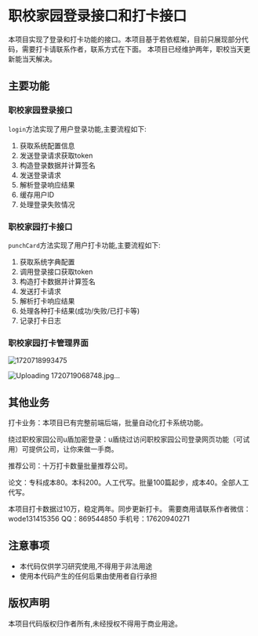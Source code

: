 # 职校家园登录接口和打卡接口

本项目实现了登录和打卡功能的接口。本项目基于若依框架，目前只展现部分代码，需要打卡请联系作者，联系方式在下面。
本项目已经维护两年，职校当天更新能当天解决。

## 主要功能

### 职校家园登录接口

`login`方法实现了用户登录功能,主要流程如下:

1. 获取系统配置信息
2. 发送登录请求获取token 
3. 构造登录数据并计算签名
4. 发送登录请求
5. 解析登录响应结果
6. 缓存用户ID
7. 处理登录失败情况

### 职校家园打卡接口  

`punchCard`方法实现了用户打卡功能,主要流程如下:

1. 获取系统字典配置
2. 调用登录接口获取token
3. 构造打卡数据并计算签名  
4. 发送打卡请求
5. 解析打卡响应结果
6. 处理各种打卡结果(成功/失败/已打卡等)
7. 记录打卡日志

### 职校家园打卡管理界面 
![1720718993475](https://github.com/HEshaobo23/-/assets/135514643/9ccf5447-37c3-4f92-8a36-cfd07b665d8f)

![Uploading 1720719068748.jpg…]()




## 其他业务
打卡业务：本项目已有完整前端后端，批量自动化打卡系统功能。

绕过职校家园公司u盾加密登录：u盾绕过访问职校家园公司登录网页功能（可试用）可提供公司，让你来做一手商。

推荐公司：十万打卡数量批量推荐公司。

论文：专科成本80。本科200。人工代写。批量100篇起步，成本40。全部人工代写。

本项目打卡数据过10万，稳定两年。同步更新打卡。
需要商用请联系作者微信：wode131415356 QQ：869544850 手机号：17620940271

## 注意事项

- 本代码仅供学习研究使用,不得用于非法用途
- 使用本代码产生的任何后果由使用者自行承担

## 版权声明

本项目代码版权归作者所有,未经授权不得用于商业用途。

